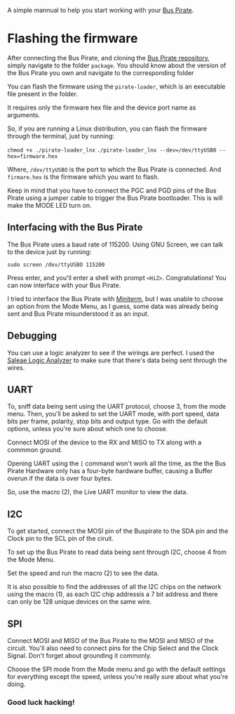A simple mannual to help you start working with your [Bus Pirate](http://dangerousprototypes.com/docs/Bus_Pirate).

# Flashing the firmware

After connecting the Bus Pirate, and cloning the [Bus Pirate repository](https://github.com/BusPirate/Bus_Pirate), simply navigate to the folder `package`. You should know about the version of the Bus Pirate you own and navigate to the corresponding folder

You can flash the firmware using the `pirate-loader`, which is an executable file present in the folder.

It requires only the firmware hex file and the device port name as arguments.

So, if you are running a Linux distribution, you can flash the firmware through the terminal, just by running:

`chmod +x ./pirate-loader_lnx`
`./pirate-loader_lnx --dev=/dev/ttyUSB0 --hex=firmware.hex`

Where, `/dev/ttyUSBO` is the port to which the Bus Pirate is connected.
And `firmare.hex` is the firmware which you want to flash.

Keep in mind that you have to connect the PGC and PGD pins of the Bus Pirate using a jumper cable to trigger the Bus Pirate bootloader. This is will make the MODE LED turn on.

## Interfacing with the Bus Pirate

The Bus Pirate uses a baud rate of 115200. Using GNU Screen, we can talk to the device just by running:

`sudo screen /dev/ttyUSBO 115200`

Press enter, and you'll enter a shell with prompt `<HiZ>`. Congratulations! You can now interface with your Bus Pirate.

I tried to interface the Bus Pirate with [Miniterm](https://pyserial.readthedocs.io/en/latest/tools.html), but I was unable to choose an option from the Mode Menu, as I guess, some data was already being sent and Bus Pirate misunderstood it as an input.

## Debugging
You can use a logic analyzer to see if the wirings are perfect. I used the [Saleae Logic Analyzer](https://www.saleae.com/downloads/) to make sure that there's data being sent through the wires.

## UART

To, sniff data being sent using the UART protocol, choose 3, from the mode menu.
Then, you'll be asked to set the UART mode, with port speed, data bits per frame, polarity, stop bits and output type.
Go with the default options, unless you're sure about which one to choose.

Connect MOSI of the device to the RX and MISO to TX along with a commmon ground.

Opening UART using the `[` command won't work all the time, as the the Bus Pirate Hardware only has a four-byte hardware buffer, causing a Buffer overun if the data is over four bytes.

So, use the macro (2), the Live UART monitor to view the data.

## I2C

To get started, connect the MOSI pin of the Buspirate to the SDA pin and the Clock pin to the SCL pin of the ciruit.

To set up the Bus Pirate to read data being sent through I2C, choose 4 from the Mode Menu.

Set the speed and run the macro (2) to see the data.

It is also possible to find the addresses of all the I2C chips on the network using the macro (1), as each I2C chip addressis a 7 bit address and there can only be 128 unique devices on the same wire.

## SPI

Connect MOSI and MISO of the Bus Pirate to the MOSI and MISO of the circuit. You'll also need to connect pins for the Chip Select and the Clock Signal. Don't forget about grounding it commonly.

Choose the SPI mode from the Mode menu and go with the default settings for everything except the speed, unless you're really sure about what you're doing.

### Good luck hacking!

